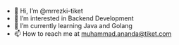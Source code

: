 - 👋 Hi, I’m @mrrezki-tiket
- 👀 I’m interested in Backend Development
- 🌱 I’m currently learning Java and Golang
- 📫 How to reach me at muhammad.ananda@tiket.com
